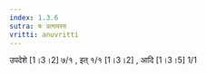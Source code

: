 ```yaml
---
index: 1.3.6
sutra: षः प्रत्ययस्य
vritti: anuvritti
---
```


उपदेशे [1।3।2] ७/१ , इत् १/१ [1।3।2] , आदि [1।3।5] 1/1